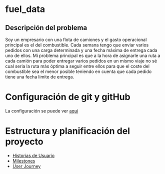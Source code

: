 # fuel_data


## Descripción del problema

Soy un empresario con una flota de camiones y el gasto operacional principal es el del combustible. Cada semana tengo que enviar varios pedidos con una carga determinada y una fecha máxima de entrega cada uno de ellos. Mi problema principal es que a la hora de asignarle una ruta a cada camión para poder entregar varios pedidos en un mismo viaje no sé cual seria la ruta más óptima a seguir entre ellos para que el coste del combustible sea el menor posible teniendo en cuenta que cada pedido tiene una fecha limite de entrega.


# Configuración de git y gitHub

La configuración se puede ver [aqui](/doc/configuracion_gitHub.md)

# Estructura y planificación del proyecto

- [Historias de Usuario](/doc/historias_usuario.md)
- [Milestones](/doc/milestones.md)
- [User Journey](/doc/user_journey.md)
